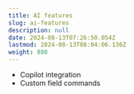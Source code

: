 ```yaml
---
title: AI features
slug: ai-features
description: null
date: 2024-08-13T07:26:50.054Z
lastmod: 2024-08-13T08:04:06.136Z
weight: 880
---
```


- Copilot integration
- Custom field commands
